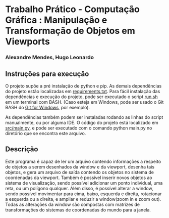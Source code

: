 # Trabalho Prático - Computação Gráfica : Manipulação e Transformação de Objetos em Viewports
### Alexandre Mendes, Hugo Leonardo

## Instruções para execução

O projeto supõe a pré instalação de python e pip.
As demais dependências do projeto estão localizadas em [requirements.txt](./requirements.txt).
Para fácil instalação das dependências e execução do projeto, pode ser executado o script [run.sh](./run.sh) em um terminal com BASH. (Caso esteja em Windows, pode ser usado o Git BASH do [Git for Windows](https://gitforwindows.org/), por exemplo).

As dependências também podem ser instaladas rodando as linhas do script manualmente, ou por alguma IDE. O código do projeto está localizado em [src/main.py](./src/main.py), e pode ser executado com o comando python main.py no diretório que se encontra este arquivo.

## Descrição
Este programa é capaz de ler um arquivo contendo informações a respeito de objetos a serem desenhados da window e da viewport, desenha tais objetos, e gera um arquivo de saída contendo os objetos no sistema de coordenadas da viewport.
Também é possível inserir novos objetos ao sistema de visualização, sendo possível adicionar um ponto individual, uma reta, ou um polígono qualquer.
Além disso, é possível alterar a window, sendo possível movimentar para cima, baixo, esquerda e direita, rotacionar a esquerda ou a direita, e ampliar e reduzir a window(zoom in e zoom out). Todas as alterações da window são compostas com matrizes de transformações do sistemas de coordenadas do mundo para a janela.
